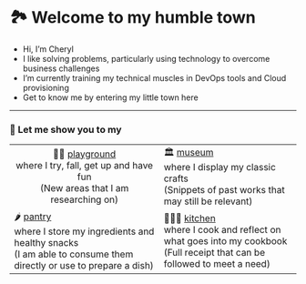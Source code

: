 # 🏞️ Welcome to my humble town

- Hi, I’m Cheryl 
- I like solving problems, particularly using technology to overcome business challenges 
- I’m currently training my technical muscles in DevOps tools and Cloud provisioning 
- Get to know me by entering my little town here

---
### 👋 Let me show you to my

<table>

  <tr>
    <td style="text-align:center">🤸‍♀️ <a href='https://github.com/users/ylcheryl/projects/4'>playground</a><br>
      where I try, fall, get up and have fun<br>
      (New areas that I am researching on)
    </td style="text-align:center"> 
    <td>
      🏛️ <a href='https://github.com/users/ylcheryl/projects/1'>museum</a><br>
      where I display my classic crafts<br>
      (Snippets of past works that may still be relevant)
    </td>
  </tr>
  <tr>
    <td>
      🌶️ <a href='https://github.com/users/ylcheryl/projects/2'>pantry</a><br>
      where I store my ingredients and healthy snacks<br>
      (I am able to consume them directly or use to prepare a dish)
    </td>
    <td>
      👩🏻‍🍳 <a href='https://github.com/users/ylcheryl/projects/3'>kitchen</a><br>
      where I cook and reflect on what goes into my cookbook<br>
      (Full receipt that can be followed to meet a need)
    </td>
  </tr>
 </table>

<!---
ylcheryl/ylcheryl is a ✨ special ✨ repository because its `README.md` (this file) appears on your GitHub profile.
You can click the Preview link to take a look at your changes.
- 👋 Hi, I’m Cheryl
- 👀 I like solving problems, particularly using technology to overcome business challenges
- 🌱 I’m currently training my technical muscles in DevOps tools and Cloud provisioning
- 💞️ I’m looking to collaborate on open source projects
- 📫 Get to know me by entering my little town here
--->
